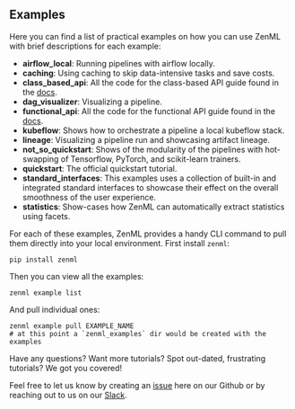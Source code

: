 ## Examples

Here you can find a list of practical examples on how you can use ZenML with brief descriptions for each example:

- **airflow_local**: Running pipelines with airflow locally.
- **caching**: Using caching to skip data-intensive tasks and save costs.
- **class_based_api**: All the code for the class-based API guide found in the [docs](https://docs.zenml.io/guides/class-based-api).
- **dag_visualizer**: Visualizing a pipeline.
- **functional_api**: All the code for the functional API guide found in the [docs](https://docs.zenml.io/guides/functional-api).
- **kubeflow**: Shows how to orchestrate a pipeline a local kubeflow stack.
- **lineage**: Visualizing a pipeline run and showcasing artifact lineage.
- **not_so_quickstart**: Shows of the modularity of the pipelines with hot-swapping of Tensorflow, PyTorch, and scikit-learn trainers.
- **quickstart**: The official quickstart tutorial.
- **standard_interfaces**: This examples uses a collection of built-in and integrated standard interfaces to showcase their effect on the overall smoothness of the user experience.
- **statistics**: Show-cases how ZenML can automatically extract statistics using facets.

For each of these examples, ZenML provides a handy CLI command to pull them directly into your local environment. First install `zenml`:

```shell
pip install zenml
```

Then you can view all the examples:

```shell
zenml example list
```

And pull individual ones:

```shell
zenml example pull EXAMPLE_NAME
# at this point a `zenml_examples` dir would be created with the examples
```

Have any questions? Want more tutorials? Spot out-dated, frustrating tutorials? We got you covered!

Feel free to let us know by creating an 
[issue](https://github.com/zenml-io/zenml/issues) here on our Github or by reaching out to us on our 
[Slack](https://zenml.io/slack-invite/). 